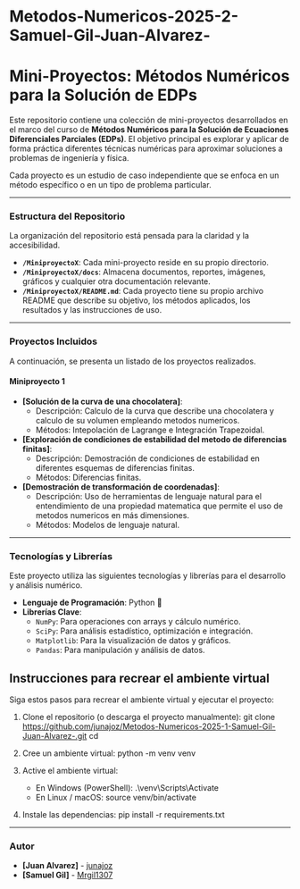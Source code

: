 # Metodos-Numericos-2025-2-Samuel-Gil-Juan-Alvarez-
# Mini-Proyectos: Métodos Numéricos para la Solución de EDPs

Este repositorio contiene una colección de mini-proyectos desarrollados en el marco del curso de **Métodos Numéricos para la Solución de Ecuaciones Diferenciales Parciales (EDPs)**. El objetivo principal es explorar y aplicar de forma práctica diferentes técnicas numéricas para aproximar soluciones a problemas de ingeniería y física.

Cada proyecto es un estudio de caso independiente que se enfoca en un método específico o en un tipo de problema particular.

---

### Estructura del Repositorio

La organización del repositorio está pensada para la claridad y la accesibilidad.


* **`/MiniproyectoX`**: Cada mini-proyecto reside en su propio directorio.
* **`/MiniproyectoX/docs`**: Almacena documentos, reportes, imágenes, gráficos y cualquier otra documentación relevante.
* **`/MiniproyectoX/README.md`**: Cada proyecto tiene su propio archivo README que describe su objetivo, los métodos aplicados, los resultados y las instrucciones de uso.

---

### Proyectos Incluidos

A continuación, se presenta un listado de los proyectos realizados.

#### Miniproyecto 1

* **[Solución de la curva de una chocolatera]**:
    * Descripción: Calculo de la curva que describe una chocolatera y calculo de su volumen empleando metodos numericos.
    * Métodos: Intepolación de Lagrange e Integración Trapezoidal.
* **[Exploración de condiciones de estabilidad del metodo de diferencias finitas]**:
    * Descripción: Demostración de condiciones de estabilidad en diferentes esquemas de diferencias finitas.
    * Métodos: Diferencias finitas.
* **[Demostración de transformación de coordenadas]**:
    * Descripción: Uso de herramientas de lenguaje natural para el entendimiento de una propiedad matematica que permite el uso de metodos numericos en más dimensiones.
    * Métodos: Modelos de lenguaje natural.

---

### Tecnologías y Librerías

Este proyecto utiliza las siguientes tecnologías y librerías para el desarrollo y análisis numérico.

* **Lenguaje de Programación**: Python 🐍
* **Librerías Clave**:
    * `NumPy`: Para operaciones con arrays y cálculo numérico.
    * `SciPy`: Para análisis estadístico, optimización e integración.
    * `Matplotlib`: Para la visualización de datos y gráficos.
    * `Pandas`: Para manipulación y análisis de datos.

## Instrucciones para recrear el ambiente virtual

Siga estos pasos para recrear el ambiente virtual y ejecutar el proyecto:

1. Clone el repositorio (o descarga el proyecto manualmente):
   git clone <https://github.com/junajoz/Metodos-Numericos-2025-1-Samuel-Gil-Juan-Alvarez-.git>
   cd <Metodos-Numericos-2025-2-Samuel-Gil-Juan-Alvarez->

2. Cree un ambiente virtual:
   python -m venv venv

3. Active el ambiente virtual:
   - En Windows (PowerShell):
       .\venv\Scripts\Activate
   - En Linux / macOS:
       source venv/bin/activate

4. Instale las dependencias:
   pip install -r requirements.txt


---

### Autor

* **[Juan Alvarez]** - [junajoz](https://github.com/junajoz)
* **[Samuel Gil]** - [Mrgil1307](https://github.com/Mrgil1307)
